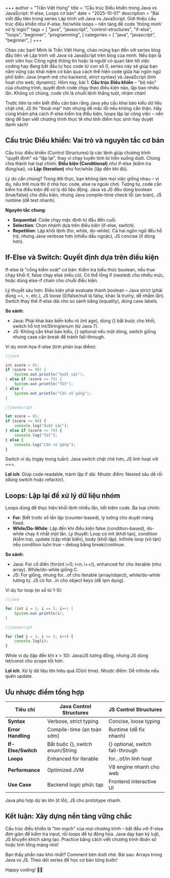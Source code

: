 +++
author = "Trần Việt Hưng"
title = "Cấu trúc Điều khiển trong Java vs JavaScript: If-else, Loops cơ bản"
date = "2025-10-01"
description = "Bài viết đầu tiên trong series Lập trình với Java vs JavaScript. Giới thiệu cấu trúc điều khiển như if-else, for/while loops – nền tảng để code 'thông minh' xử lý logic!"
tags = [
    "java",
    "javascript",
    "control-structures",
    "if-else",
    "loops",
    "beginner",
    "programming",
]
categories = [
    "java",
    "javascript",
    "beginner",
]
+++

Chào các bạn! Mình là Trần Việt Hưng, chào mừng bạn đến với series blog đầu tiên về Lập trình với Java và JavaScript trên blog của mình. Nếu bạn là sinh viên học Công nghệ thông tin hoặc là người có quan tâm tới việc coding hay đang bắt đầu tự học code từ con số 0, series này sẽ giúp bạn nắm vững các khái niệm cơ bản qua cách thể hiện code giữa hai ngôn ngữ phổ biến: Java (mạnh mẽ cho backend, strict syntax) và JavaScript (linh hoạt cho web, dynamic). Hôm nay, bài 1: **Cấu trúc Điều khiển** – "bộ não" của chương trình, quyết định code chạy theo điều kiện nào, lặp bao nhiêu lần. Không có chúng, code chỉ là chuỗi lệnh thẳng tuột, nhàm chán!

Trước tiên ta nên biết điều căn bản rằng Java yêu cầu khai báo kiểu dữ liệu chặt chẽ, JS thì "thoải mái" hơn nhưng dễ mắc lỗi nếu không cẩn thận. Hãy cùng khám phá cách if-else kiểm tra điều kiện, loops lặp lại công việc – nền tảng để bạn viết chương trình thực tế như tính điểm học sinh hay duyệt danh sách!

## Cấu trúc Điều khiển: Vai trò và nguyên tắc cơ bản

Cấu trúc điều khiển (Control Structures) là các lệnh giúp chương trình "quyết định" và "lặp lại", thay vì chạy tuyến tính từ trên xuống dưới. Chúng chia thành hai loại chính: **Điều kiện (Conditional)** như if-else (kiểm tra đúng/sai), và **Lặp (Iteration)** như for/while (lặp đến khi đủ).

Lý do cần chúng? Trong đời thực, bạn không làm mọi việc giống nhau – ví dụ, nếu trời mưa thì ở nhà học code, else ra ngoài chơi. Tương tự, code cần kiểm tra điều kiện để xử lý dữ liệu động. Java và JS đều dùng boolean (true/false) cho điều kiện, nhưng Java compile-time check lỗi (an toàn), JS runtime (dễ test nhanh).

**Nguyên tắc chung**:
- **Sequential**: Code chạy mặc định từ đầu đến cuối.
- **Selection**: Chọn nhánh dựa trên điều kiện (if-else, switch).
- **Repetition**: Lặp khối lệnh (for, while, do-while).
Cả hai ngôn ngữ đều hỗ trợ, nhưng Java verbose hơn (nhiều dấu ngoặc), JS concise (ít dòng hơn).

## If-Else và Switch: Quyết định dựa trên điều kiện

If-else là "cổng kiểm soát" cơ bản: Kiểm tra biểu thức boolean, nếu true chạy khối if, false chạy else (nếu có). Có thể lồng if (nested) cho nhiều mức, hoặc dùng else-if chain cho chuỗi điều kiện.

Lý thuyết sâu hơn: Điều kiện phải evaluate thành boolean – Java strict (phải dùng ==, >, etc.), JS loose (0/false/null là falsy, khác là truthy, dễ nhầm lẫn). Switch thay thế if-else dài cho so sánh bằng (equality), dùng case labels.

**So sánh**:
- Java: Phải khai báo biến kiểu rõ (int age), dùng {} bắt buộc cho khối, switch hỗ trợ int/String/enum (từ Java 7).
- JS: Không cần khai báo kiểu, {} optional nếu một dòng, switch giống nhưng case cần break để tránh fall-through.

Ví dụ minh họa if-else (tính phân loại điểm):
```java
//java

int score = 85;
if (score >= 90) {
    System.out.println("Xuất sắc");
} else if (score >= 70) {
    System.out.println("Tốt");
} else {
    System.out.println("Cần cố gắng");
}
```

```javascript
//javascript 

let score = 85;
if (score >= 90) {
    console.log("Xuất sắc");
} else if (score >= 70) {
    console.log("Tốt");
} else {
    console.log("Cần cố gắng");
}
```

Switch ví dụ (ngày trong tuần):
Java switch chặt chẽ hơn, JS linh hoạt với ===.

**Lợi ích**: Giúp code readable, tránh lặp if dài. Nhược điểm: Nested sâu dễ rối (dùng switch hoặc refactor).

## Loops: Lặp lại để xử lý dữ liệu nhóm

Loops dùng để thực hiện khối lệnh nhiều lần, tiết kiệm code. Ba loại chính:
- **For**: Biết trước số lần lặp (counter-based), lý tưởng cho duyệt mảng fixed.
- **While/Do-While**: Lặp đến khi điều kiện false (condition-based), do-while chạy ít nhất một lần.
Lý thuyết: Loop có init (khởi tạo), condition (kiểm tra), update (cập nhật biến), body (khối lặp). Infinite loop (vô tận) nếu condition luôn true – debug bằng break/continue.

**So sánh**:
- Java: For cổ điển (for(int i=0; i<n; i++)), enhanced for cho iterable (như array). While/do-while giống C.
- JS: For giống, nhưng for...of cho iterable (array/object), while/do-while tương tự. JS có for...in cho object keys (dễ lạm dụng).

Ví dụ for loop (in số từ 1-5):
```java
//java

for (int i = 1; i <= 5; i++) {
    System.out.println(i);
}
```

```javascript
//javascript

for (let i = 1; i <= 5; i++) {
    console.log(i);
}
```

While ví dụ (lặp đến khi x > 10):
Java/JS tương đồng, nhưng JS dùng let/const cho scope tốt hơn.

**Lợi ích**: Xử lý dữ liệu lớn hiệu quả (O(n) time). Nhược điểm: Dễ infinite nếu quên update.

## Ưu nhược điểm tổng hợp

| Tiêu chí              | Java Control Structures          | JS Control Structures            |
|-----------------------|----------------------------------|----------------------------------|
| **Syntax**           | Verbose, strict typing           | Concise, loose typing            |
| **Error Handling**   | Compile-time (an toàn sớm)       | Runtime (dễ fix nhanh)           |
| **If-Else/Switch**   | Bắt buộc {}, switch enum/String  | {} optional, switch fall-through |
| **Loops**            | Enhanced for iterable            | for...of/in linh hoạt            |
| **Performance**      | Optimized JVM                    | V8 engine nhanh cho web          |
| **Use Case**         | Backend logic phức tạp           | Frontend interactive UI          |

Java phù hợp dự án lớn (ít lỗi), JS cho prototype nhanh.

## Kết luận: Xây dựng nền tảng vững chắc

Cấu trúc điều khiển là "tim mạch" của mọi chương trình – bắt đầu với if-else đơn giản để kiểm tra input, rồi loops để tự động hóa. Java dạy bạn kỷ luật, JS khuyến khích sáng tạo. Practice bằng cách viết chương trình đoán số hoặc tính tổng mảng nhỏ!

Bạn thấy phần nào khó nhất? Comment bên dưới nhé. Bài sau: Arrays trong Java vs JS. Theo dõi series để học cơ bản từng bước!

Happy coding! 🔄🧠

<!--more-->
